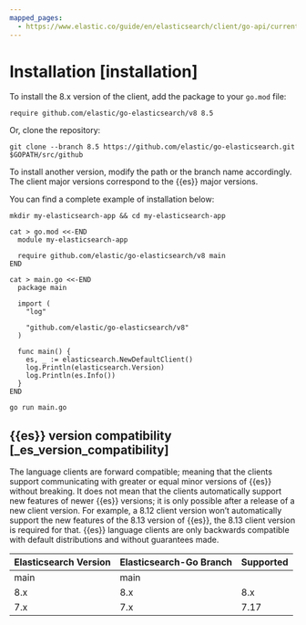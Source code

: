 ```yaml
---
mapped_pages:
  - https://www.elastic.co/guide/en/elasticsearch/client/go-api/current/installation.html
---
```


# Installation [installation]

To install the 8.x version of the client, add the package to your `go.mod` file:

```text
require github.com/elastic/go-elasticsearch/v8 8.5
```

Or, clone the repository:

```text
git clone --branch 8.5 https://github.com/elastic/go-elasticsearch.git $GOPATH/src/github
```

To install another version, modify the path or the branch name accordingly. The client major versions correspond to the {{es}} major versions.

You can find a complete example of installation below:

```text
mkdir my-elasticsearch-app && cd my-elasticsearch-app

cat > go.mod <<-END
  module my-elasticsearch-app

  require github.com/elastic/go-elasticsearch/v8 main
END

cat > main.go <<-END
  package main

  import (
    "log"

    "github.com/elastic/go-elasticsearch/v8"
  )

  func main() {
    es, _ := elasticsearch.NewDefaultClient()
    log.Println(elasticsearch.Version)
    log.Println(es.Info())
  }
END

go run main.go
```


## {{es}} version compatibility [_es_version_compatibility]

The language clients are forward compatible; meaning that the clients support communicating with greater or equal minor versions of {{es}} without breaking. It does not mean that the clients automatically support new features of newer {{es}} versions; it is only possible after a release of a new client version. For example, a 8.12 client version won’t automatically support the new features of the 8.13 version of {{es}}, the 8.13 client version is required for that. {{es}} language clients are only backwards compatible with default distributions and without guarantees made.

| Elasticsearch Version | Elasticsearch-Go Branch | Supported |
| --- | --- | --- |
| main | main |  |
| 8.x | 8.x | 8.x |
| 7.x | 7.x | 7.17 |

